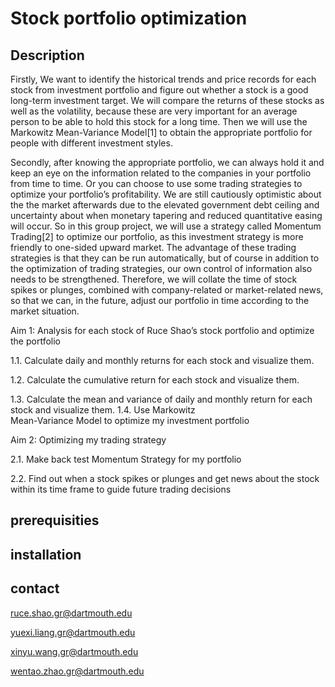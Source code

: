 # Stock portfolio optimization
## Description
  Firstly, We want to identify the historical trends and price records for each stock from investment portfolio and figure out whether a stock is a good long-term investment target. We will compare the returns of these stocks as well as the volatility, because these are very important for an average person to be able to hold this stock for a long time. Then we will use the Markowitz Mean-Variance Model[1] to obtain the appropriate portfolio for people with different investment styles.
  
  Secondly, after knowing the appropriate portfolio, we can always hold it and keep an eye on the information related to the companies in your portfolio from time to time. Or you can choose to use some trading strategies to optimize your portfolio’s profitability. We are still cautiously optimistic about the the market afterwards due to the elevated government debt ceiling and uncertainty about when monetary tapering and reduced quantitative easing will occur. So in this group project, we will use a strategy called Momentum Trading[2] to optimize our portfolio, as this investment strategy is more friendly to one-sided upward market. The advantage of these trading strategies is that they can be run automatically, but of course in addition to the optimization of trading strategies, our own control of information also needs to be strengthened. Therefore, we will collate the time of stock spikes or plunges, combined with company-related or market-related news, so that we can, in the future, adjust our portfolio in time according to the market situation.
  
Aim 1: Analysis for each stock of Ruce Shao’s stock portfolio and optimize the portfolio

  1.1. Calculate daily and monthly returns for each stock and visualize them.
  
  1.2. Calculate the cumulative return for each stock and visualize them.
  
  1.3. Calculate the mean and variance of daily and monthly return for each stock and visualize them. 1.4. Use Markowitz    
       Mean-Variance Model to optimize my investment portfolio

Aim 2: Optimizing my trading strategy


  2.1. Make back test Momentum Strategy for my portfolio

  2.2. Find out when a stock spikes or plunges and get news about the stock within its time frame to guide future trading 
       decisions

## prerequisities
## installation
## contact
ruce.shao.gr@dartmouth.edu

yuexi.liang.gr@dartmouth.edu

xinyu.wang.gr@dartmouth.edu

wentao.zhao.gr@dartmouth.edu
